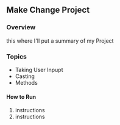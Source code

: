 ## Make Change Project

### Overview

this where I'll put a summary of my Project

### Topics
* Taking User Inpupt
* Casting
* Methods

#### How to Run

1. instructions
2. instructions
